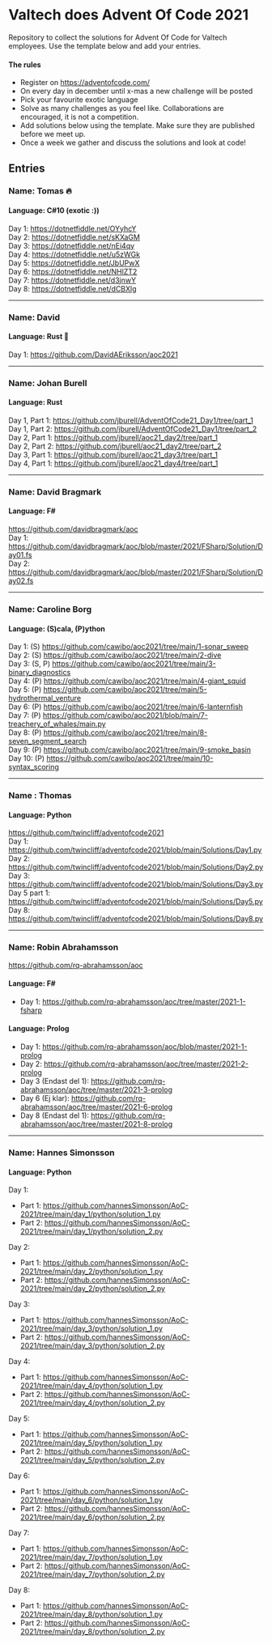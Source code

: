 # Valtech does Advent Of Code 2021
Repository to collect the solutions for Advent Of Code for Valtech employees. Use the template below and add your entries.

#### The rules
* Register on https://adventofcode.com/
* On every day in december until x-mas a new challenge will be posted
* Pick your favourite exotic language
* Solve as many challenges as you feel like. Collaborations are encouraged, it is not a competition.
* Add solutions below using the template. Make sure they are published before we meet up.
* Once a week we gather and discuss the solutions and look at code!

## Entries
### Name: Tomas 🔥
#### Language: C#10 (exotic :))
Day 1: https://dotnetfiddle.net/OYyhcY  
Day 2: https://dotnetfiddle.net/sKXaGM  
Day 3: https://dotnetfiddle.net/nEi4qy  
Day 4: https://dotnetfiddle.net/u5zWGk  
Day 5: https://dotnetfiddle.net/JbUPwX  
Day 6: https://dotnetfiddle.net/NHlZT2  
Day 7: https://dotnetfiddle.net/d3jnwY  
Day 8: https://dotnetfiddle.net/dCBXlg

---
### Name: David
#### Language: Rust 😬
Day 1: https://github.com/DavidAEriksson/aoc2021

---
### Name: Johan Burell
#### Language: Rust  
Day 1, Part 1: https://github.com/jburell/AdventOfCode21_Day1/tree/part_1  
Day 1, Part 2: https://github.com/jburell/AdventOfCode21_Day1/tree/part_2  
Day 2, Part 1: https://github.com/jburell/aoc21_day2/tree/part_1  
Day 2, Part 2: https://github.com/jburell/aoc21_day2/tree/part_2  
Day 3, Part 1: https://github.com/jburell/aoc21_day3/tree/part_1  
Day 4, Part 1: https://github.com/jburell/aoc21_day4/tree/part_1

---
### Name: David Bragmark
#### Language: F#
https://github.com/davidbragmark/aoc  
Day 1: https://github.com/davidbragmark/aoc/blob/master/2021/FSharp/Solution/Day01.fs  
Day 2: https://github.com/davidbragmark/aoc/blob/master/2021/FSharp/Solution/Day02.fs  

---
### Name: Caroline Borg
#### Language: (S)cala, (P)ython
Day 1:  (S) https://github.com/cawibo/aoc2021/tree/main/1-sonar_sweep  
Day 2:  (S) https://github.com/cawibo/aoc2021/tree/main/2-dive  
Day 3:  (S, P) https://github.com/cawibo/aoc2021/tree/main/3-binary_diagnostics  
Day 4:  (P) https://github.com/cawibo/aoc2021/tree/main/4-giant_squid  
Day 5:  (P) https://github.com/cawibo/aoc2021/tree/main/5-hydrothermal_venture  
Day 6:  (P) https://github.com/cawibo/aoc2021/tree/main/6-lanternfish  
Day 7:  (P) https://github.com/cawibo/aoc2021/blob/main/7-treachery_of_whales/main.py  
Day 8:  (P) https://github.com/cawibo/aoc2021/tree/main/8-seven_segment_search  
Day 9:  (P) https://github.com/cawibo/aoc2021/tree/main/9-smoke_basin  
Day 10: (P) https://github.com/cawibo/aoc2021/tree/main/10-syntax_scoring  

---
### Name : Thomas
#### Language: Python
https://github.com/twincliff/adventofcode2021  
Day 1: https://github.com/twincliff/adventofcode2021/blob/main/Solutions/Day1.py  
Day 2: https://github.com/twincliff/adventofcode2021/blob/main/Solutions/Day2.py  
Day 3: https://github.com/twincliff/adventofcode2021/blob/main/Solutions/Day3.py  
Day 5 part 1: https://github.com/twincliff/adventofcode2021/blob/main/Solutions/Day5.py  
Day 8: https://github.com/twincliff/adventofcode2021/blob/main/Solutions/Day8.py  

---
### Name: Robin Abrahamsson
https://github.com/rq-abrahamsson/aoc
#### Language: F#
* Day 1: https://github.com/rq-abrahamsson/aoc/tree/master/2021-1-fsharp
#### Language: Prolog
* Day 1: https://github.com/rq-abrahamsson/aoc/blob/master/2021-1-prolog
* Day 2: https://github.com/rq-abrahamsson/aoc/tree/master/2021-2-prolog
* Day 3 (Endast del 1): https://github.com/rq-abrahamsson/aoc/tree/master/2021-3-prolog
* Day 6 (Ej klar): https://github.com/rq-abrahamsson/aoc/tree/master/2021-6-prolog
* Day 8 (Endast del 1): https://github.com/rq-abrahamsson/aoc/tree/master/2021-8-prolog

---
### Name: Hannes Simonsson
#### Language: Python
Day 1:
- Part 1: https://github.com/hannesSimonsson/AoC-2021/tree/main/day_1/python/solution_1.py
- Part 2: https://github.com/hannesSimonsson/AoC-2021/tree/main/day_1/python/solution_2.py

Day 2:
- Part 1: https://github.com/hannesSimonsson/AoC-2021/tree/main/day_2/python/solution_1.py
- Part 2: https://github.com/hannesSimonsson/AoC-2021/tree/main/day_2/python/solution_2.py

Day 3:
- Part 1: https://github.com/hannesSimonsson/AoC-2021/tree/main/day_3/python/solution_1.py
- Part 2: https://github.com/hannesSimonsson/AoC-2021/tree/main/day_3/python/solution_2.py

Day 4:
- Part 1: https://github.com/hannesSimonsson/AoC-2021/tree/main/day_4/python/solution_1.py
- Part 2: https://github.com/hannesSimonsson/AoC-2021/tree/main/day_4/python/solution_2.py

Day 5:
- Part 1: https://github.com/hannesSimonsson/AoC-2021/tree/main/day_5/python/solution_1.py
- Part 2: https://github.com/hannesSimonsson/AoC-2021/tree/main/day_5/python/solution_2.py

Day 6:
- Part 1: https://github.com/hannesSimonsson/AoC-2021/tree/main/day_6/python/solution_1.py
- Part 2: https://github.com/hannesSimonsson/AoC-2021/tree/main/day_6/python/solution_2.py

Day 7:
- Part 1: https://github.com/hannesSimonsson/AoC-2021/tree/main/day_7/python/solution_1.py
- Part 2: https://github.com/hannesSimonsson/AoC-2021/tree/main/day_7/python/solution_2.py

Day 8:
- Part 1: https://github.com/hannesSimonsson/AoC-2021/tree/main/day_8/python/solution_1.py
- Part 2: https://github.com/hannesSimonsson/AoC-2021/tree/main/day_8/python/solution_2.py
